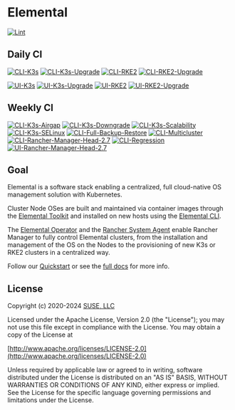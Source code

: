 # Elemental

[![Lint](https://github.com/rancher/elemental/actions/workflows/lint.yaml/badge.svg)](https://github.com/rancher/elemental/actions/workflows/lint.yaml)

## Daily CI

[![CLI-K3s](https://github.com/rancher/elemental/actions/workflows/cli-k3s-matrix.yaml/badge.svg)](https://github.com/rancher/elemental/actions/workflows/cli-k3s-matrix.yaml)
[![CLI-K3s-Upgrade](https://github.com/rancher/elemental/actions/workflows/cli-k3s-upgrade-matrix.yaml/badge.svg)](https://github.com/rancher/elemental/actions/workflows/cli-k3s-upgrade-matrix.yaml)
[![CLI-RKE2](https://github.com/rancher/elemental/actions/workflows/cli-rke2-matrix.yaml/badge.svg)](https://github.com/rancher/elemental/actions/workflows/cli-rke2-matrix.yaml)
[![CLI-RKE2-Upgrade](https://github.com/rancher/elemental/actions/workflows/cli-rke2-upgrade-matrix.yaml/badge.svg)](https://github.com/rancher/elemental/actions/workflows/cli-rke2-upgrade-matrix.yaml)

[![UI-K3s](https://github.com/rancher/elemental/actions/workflows/ui-k3s-matrix.yaml/badge.svg)](https://github.com/rancher/elemental/actions/workflows/ui-k3s-matrix.yaml)
[![UI-K3s-Upgrade](https://github.com/rancher/elemental/actions/workflows/ui-k3s-upgrade-matrix.yaml/badge.svg)](https://github.com/rancher/elemental/actions/workflows/ui-k3s-upgrade-matrix.yaml)
[![UI-RKE2](https://github.com/rancher/elemental/actions/workflows/ui-rke2-matrix.yaml/badge.svg)](https://github.com/rancher/elemental/actions/workflows/ui-rke2-matrix.yaml)
[![UI-RKE2-Upgrade](https://github.com/rancher/elemental/actions/workflows/ui-rke2-upgrade-matrix.yaml/badge.svg)](https://github.com/rancher/elemental/actions/workflows/ui-rke2-upgrade-matrix.yaml)

## Weekly CI

[![CLI-K3s-Airgap](https://github.com/rancher/elemental/actions/workflows/cli-k3s-airgap-matrix.yaml/badge.svg)](https://github.com/rancher/elemental/actions/workflows/cli-k3s-airgap-matrix.yaml)
[![CLI-K3s-Downgrade](https://github.com/rancher/elemental/actions/workflows/cli-k3s-downgrade-matrix.yaml/badge.svg)](https://github.com/rancher/elemental/actions/workflows/cli-k3s-downgrade-matrix.yaml)
[![CLI-K3s-Scalability](https://github.com/rancher/elemental/actions/workflows/cli-k3s-scalability-matrix.yaml/badge.svg)](https://github.com/rancher/elemental/actions/workflows/cli-k3s-scalability-matrix.yaml)
[![CLI-K3s-SELinux](https://github.com/rancher/elemental/actions/workflows/cli-k3s-selinux-matrix.yaml/badge.svg)](https://github.com/rancher/elemental/actions/workflows/cli-k3s-selinux-matrix.yaml)
[![CLI-Full-Backup-Restore](https://github.com/rancher/elemental/actions/workflows/cli-full-backup-restore-matrix.yaml/badge.svg)](https://github.com/rancher/elemental/actions/workflows/cli-full-backup-restore-matrix.yaml)
[![CLI-Multicluster](https://github.com/rancher/elemental/actions/workflows/cli-multicluster-matrix.yaml/badge.svg)](https://github.com/rancher/elemental/actions/workflows/cli-multicluster-matrix.yaml)
[![CLI-Rancher-Manager-Head-2.7](https://github.com/rancher/elemental/actions/workflows/cli-rm-head-2.7-matrix.yaml/badge.svg)](https://github.com/rancher/elemental/actions/workflows/cli-rm-head-2.7-matrix.yaml)
[![CLI-Regression](https://github.com/rancher/elemental/actions/workflows/cli-regression-matrix.yaml/badge.svg)](https://github.com/rancher/elemental/actions/workflows/cli-regression-matrix.yaml)
[![UI-Rancher-Manager-Head-2.7](https://github.com/rancher/elemental/actions/workflows/ui-rm-head-2.7-matrix.yaml/badge.svg)](https://github.com/rancher/elemental/actions/workflows/ui-rm-head-2.7-matrix.yaml)

## Goal

Elemental is a software stack enabling a centralized, full cloud-native OS management solution with Kubernetes.

Cluster Node OSes are built and maintained via container images through the [Elemental Toolkit](https://rancher.github.io/elemental-toolkit/) and installed on new hosts using the [Elemental CLI](https://github.com/rancher/elemental-cli).

The [Elemental Operator](https://github.com/rancher/elemental-operator) and the [Rancher System Agent](https://github.com/rancher/system-agent) enable Rancher Manager to fully control Elemental clusters, from the installation and management of the OS on the Nodes to the provisioning of new K3s or RKE2 clusters in a centralized way.

Follow our [Quickstart](https://rancher.github.io/elemental/quickstart/) or see the [full docs](https://rancher.github.io/elemental/) for more info.

## License

Copyright (c) 2020-2024 [SUSE, LLC](http://suse.com)

Licensed under the Apache License, Version 2.0 (the "License");
you may not use this file except in compliance with the License.
You may obtain a copy of the License at

[http://www.apache.org/licenses/LICENSE-2.0](http://www.apache.org/licenses/LICENSE-2.0)

Unless required by applicable law or agreed to in writing, software
distributed under the License is distributed on an "AS IS" BASIS,
WITHOUT WARRANTIES OR CONDITIONS OF ANY KIND, either express or implied.
See the License for the specific language governing permissions and
limitations under the License.
